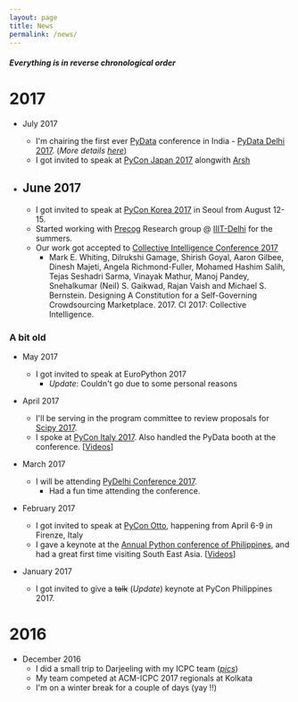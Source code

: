 ```yaml
---
layout: page
title: News
permalink: /news/
---
```

##### _Everything is in reverse chronological order_

# 2017

- July 2017
    - I'm chairing the first ever [PyData](https://pydata.org) conference in India - [PyData Delhi 2017](https://pydata.org/delhi2017). (_More details [here](#)_)
    - I got invited to speak at [PyCon Japan 2017](https://pycon.jp/2017/en) alongwith [Arsh](http://github.com/arsh23)

- June 2017
    -
    - I got invited to speak at [PyCon Korea 2017](https://www.pycon.kr/2017/en) in Seoul from August 12-15.
    - Started working with [Precog](http://precog.iiitd.edu.in) Research group @ [IIIT-Delhi](http://iiitd.ac.in) for the summers.
    - Our work got accepted to [Collective Intelligence Conference 2017](http://collectiveintelligenceconference.org/)
        - Mark E. Whiting, Dilrukshi Gamage, Shirish Goyal, Aaron Gilbee, Dinesh Majeti, Angela Richmond-Fuller, Mohamed Hashim Salih, Tejas Seshadri Sarma, Vinayak Mathur, Manoj Pandey, Snehalkumar (Neil) S. Gaikwad, Rajan Vaish and Michael S. Bernstein. Designing A Constitution for a Self-Governing Crowdsourcing Marketplace. 2017. CI 2017: Collective Intelligence.

### A bit old

- May 2017
    - I got invited to speak at EuroPython 2017
        - _Update_: Couldn't go due to some personal reasons

- April 2017
    - I'll be serving in the program committee to review proposals for [Scipy 2017](https://scipy2017.scipy.org/ehome/index.php?eventid=220975&).
    - I spoke at [PyCon Italy 2017](https://www.pycon.it/en/). Also handled the PyData booth at the conference. [[Videos](https://www.youtube.com/playlist?list=PLIL7CF2iKuwiJN2sN6kQP4Rbn71DUiMUB)]

- March 2017
    - I will be attending [PyDelhi Conference 2017](https://conference.pydelhi.org/).
        - Had a fun time attending the conference.

- February 2017
    - I got invited to speak at [PyCon Otto](https://www.pycon.it/en/), happening from April 6-9 in Firenze, Italy
    - I gave a keynote at the [Annual Python conference of Philippines](https://pycon.python.ph/), and had a great first time visiting South East Asia. [[Videos](https://www.youtube.com/playlist?list=PLIL7CF2iKuwiJN2sN6kQP4Rbn71DUiMUB)]

- January 2017
    - I got invited to give a ~~talk~~ (_Update_) keynote at PyCon Philippines 2017.

# 2016

- December 2016
    - I did a small trip to Darjeeling with my ICPC team (_[pics](#)_)
    - My team competed at ACM-ICPC 2017 regionals at Kolkata
    - I'm on a winter break for a couple of days (yay !!)
